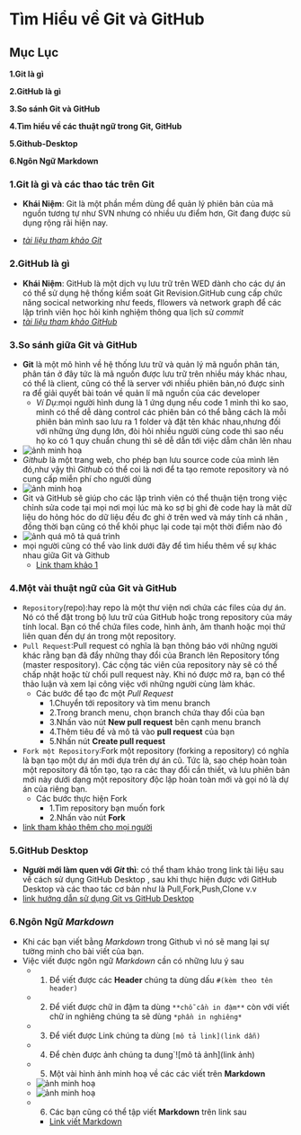 # Tìm Hiểu về Git và GitHub
## Mục Lục
**1.Git là gì**

**2.GitHub là gì**

**3.So sánh Git và GitHub**

**4.Tìm hiểu về các thuật ngữ trong Git, GitHub**

**5.Github-Desktop**

**6.Ngôn Ngữ Markdown**


### 1.Git là gì và các thao tác trên Git
- **Khái Niệm**: Git là một phần mềm dùng để quản lý phiên bản của mã nguồn tương tự như SVN nhưng có nhiều ưu điểm hơn, Git đang được sủ dụng rộng rãi hiện nay. 

-  *[tài liệu tham khảo Git](https://csc.edu.vn/lap-trinh-va-csdl/tin-tuc/kien-thuc-lap-trinh/Git-la-gi--Nhung-khai-niem-co-ban-khi-lam-viec-tren-Git-4133)*

### 2.GitHub là gì 
- **Khái Niệm**: GitHub là một dịch vụ lưu trữ trên WED dành cho các dự án có thể sử dụng hệ thống kiểm soát Git Revision.GitHub cung cấp chức năng socical networking như feeds, fllowers và network graph để các lập trình viên học hỏi kinh nghiệm thông qua lịch sử *commit*
- *[tài liệu tham khảo GitHub](https://www.hostinger.vn/huong-dan/github-la-gi/)*

### 3.So sánh giữa Git và GitHub
- **Git** là một mô hình về hệ thống lưu trữ và quản lý mã nguồn phân tán, phân tán ở đây tức là mã nguồn được lưu trữ trên nhiều máy khác nhau, có thể là client, cũng có thể là server với nhiều phiên bản,nó được sinh ra để giải quyết bài toán về quản lí mã nguồn của các developer
  - *Ví Dụ*:mọi người hình dung là 1 ứng dụng nếu code 1 mình thì ko sao, mình có thể dễ dàng control các phiên bản có thể bằng cách là mỗi phiên bản mình sao lưu ra 1 folder và đặt tên khác nhau,nhưng đối với những ứng dụng lớn, đòi hỏi nhiều người cùng code thì sao nếu họ ko có 1 quy chuẩn chung thì sẽ dễ dẫn tới việc dẫm chân lên nhau 
- ![ảnh minh hoạ](/images/4.png)
- *Github* là một trang web, cho phép bạn lưu source code của mình lên đó,như vậy thì *Github* có thể coi là nơi để ta tạo remote repository và nó cung cấp miễn phí cho người dùng
- ![ảnh minh hoạ](/images/5.png)
- Git và GitHub sẽ giúp cho các lập trình viên có thể thuận tiện trong việc chỉnh sửa code tại mọi nơi mọi lúc mà ko sợ bị ghi đè code hay là mât dữ liệu do hỏng hóc do dữ liệu đều đc ghi ở trên wed và máy tính cá nhân , đồng thời bạn cũng có thể khôi phục lại code tại một thời điểm nào đó
- ![ảnh quá mô tả quá trình](/images/1.png)
- mọi người cũng có thể vào link dưới đây để tìm hiểu thêm về sự khác nhau giữa Git và Github
  - [Link tham khảo 1](https://thachpham.com/tools/git-git-va-github-la-gi-tai-sao-nen-dung.html)
### 4.Một vài thuật ngữ của Git và GitHub
- `Repository`(repo):hay repo là một thư viện nơi chứa các files của dự án. Nó có thể đặt trong bộ lưu trữ của GitHub hoặc trong repository của máy tính local. Bạn có thể chứa files code, hình ảnh, âm thanh hoặc mọi thứ liên quan đến dự án trong một repository.
- `Pull Request`:Pull request có nghĩa là bạn thông báo với những người khác rằng bạn đã đẩy những thay đổi của Branch lên Repository tổng (master respository). Các cộng tác viên của repository này sẽ có thể chấp nhật hoặc từ chối pull request này. Khi nó được mở ra, bạn có thể thảo luận và xem lại công việc với những người cùng làm khác.
  - Các bước để tạo đc một *Pull Request*
     - 1.Chuyển tới repository và tìm menu branch
     - 2.Trong branch menu, chọn branch chứa thay đổi của bạn
     - 3.Nhấn vào nút **New pull request** bên cạnh menu branch
     - 4.Thêm tiêu đề và mô tả vào **pull request** của bạn
     - 5.Nhấn nút **Create pull request**
- `Fork một Repository`:Fork một repository (forking a repository) có nghĩa là bạn tạo một dự án mới dựa trên dự án cũ. Tức là, sao chép hoàn toàn một repository đã tồn tạo, tạo ra các thay đổi cần thiết, và lưu phiên bản mới này dưới dạng một repository độc lập hoàn toàn mới và gọi nó là dự án của riêng bạn.
  - Các bước thực hiện Fork
    - 1.Tìm repository bạn muốn fork
    - 2.Nhấn vào nút **Fork**
- [link tham khảo thêm cho mọi người](https://blog.duyet.net/2015/04/git-va-cac-khai-niem-co-ban.html)
### 5.GitHub Desktop
- **Người mới làm quen với *Git* thì**: có thể tham khảo trong link tài liệu sau về cách sử dụng GitHub Desktop , sau khi thực hiện được với GitHub Desktop và các thao tác cơ bản như là Pull,Fork,Push,Clone v.v
- [link hướng dẫn sử dụng Git vs GitHub Desktop](https://o7planning.org/vi/10283/huong-dan-su-dung-github-voi-github-desktop)
### 6.Ngôn Ngữ *Markdown*
- Khi các bạn viết bằng *Markdown* trong Github vì nó sẽ mang lại sự tường minh cho bài viết của bạn.
- Việc viết được ngôn ngữ *Markdown* cần có những lưu ý sau
  - 1. Để viết được các **Header** chúng ta dùng dấu `#(kèm theo tên header)`
  - 2. Để viết được chữ in đậm ta dùng `**chỗ cần in đậm**` còn với viết chữ in nghiêng chúng ta sẽ dùng `*phần in nghiêng*`
  - 3. Để viết được Link chúng ta dùng `[mô tả link](link dẫn)`
  - 4. Để chèn được ảnh chúng ta dung`![mô tả ảnh](link ảnh)
  - 5. Một vài hình ảnh minh hoạ về các các viết trên **Markdown**
  - ![ảnh minh hoạ](/images/2.png)
  - ![ảnh minh hoạ](/images/3.png)
  - 6. Các bạn cũng có thể tập viết **Markdown** trên link sau
    - [Link viết Markdown](https://markdownlivepreview.com/)
